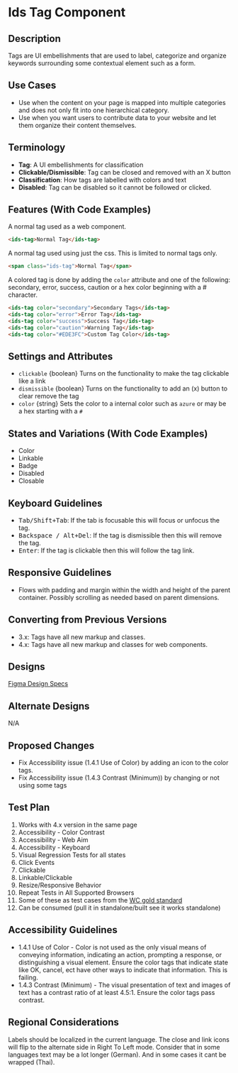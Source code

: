 # Ids Tag Component

## Description

Tags are UI embellishments that are used to label, categorize and organize keywords surrounding
some contextual element such as a form.

## Use Cases

- Use when the content on your page is mapped into multiple categories and does not only fit into one hierarchical category.
- Use when you want users to contribute data to your website and let them organize their content themselves.

## Terminology

- **Tag**: A UI embellishments for classification
- **Clickable/Dismissible**: Tag can be closed and removed with an X button
- **Classification**:  How tags are labelled with colors and text
- **Disabled**: Tag can be disabled so it cannot be followed or clicked.

## Features (With Code Examples)

A normal tag used as a web component.

```html
<ids-tag>Normal Tag</ids-tag>
```

A normal tag used using just the css. This is limited to normal tags only.

```html
<span class="ids-tag">Normal Tag</span>
```

A colored tag is done by adding the `color` attribute and one of the following: secondary, error, success, caution or a hex color beginning with a # character.

```html
<ids-tag color="secondary">Secondary Tags</ids-tag>
<ids-tag color="error">Error Tag</ids-tag>
<ids-tag color="success">Success Tag</ids-tag>
<ids-tag color="caution">Warning Tag</ids-tag>
<ids-tag color="#EDE3FC">Custom Tag Color</ids-tag>
```

## Settings and Attributes

- `clickable` {boolean} Turns on the functionality to make the tag clickable like a link
- `dismissible` {boolean} Turns on the functionality to add an (x) button to clear remove the tag
- `color` {string} Sets the color to a internal color such as `azure` or may be a hex starting with a `#`

## States and Variations (With Code Examples)

- Color
- Linkable
- Badge
- Disabled
- Closable

## Keyboard Guidelines

- <kbd>Tab/Shift+Tab</kbd>: If the tab is focusable this will focus or unfocus the tag.
- <kbd>Backspace / Alt+Del</kbd>: If the tag is dismissible then this will remove the tag.
- <kbd>Enter</kbd>: If the tag is clickable then this will follow the tag link.

## Responsive Guidelines

- Flows with padding and margin within the width and height of the parent container. Possibly scrolling as needed based on parent dimensions.

## Converting from Previous Versions

- 3.x: Tags have all new markup and classes.
- 4.x: Tags have all new markup and classes for web components.

## Designs

[Figma Design Specs](https://www.figma.com/files/project/2768042/Infor-Design-System)

## Alternate Designs

N/A

## Proposed Changes

- Fix Accessibility issue (1.4.1 Use of Color) by adding an icon to the color tags.
- Fix Accessibility issue (1.4.3 Contrast (Minimum)) by changing or not using some tags

## Test Plan

1. Works with 4.x version in the same page
1. Accessibility - Color Contrast
1. Accessibility - Web Aim
1. Accessibility - Keyboard
1. Visual Regression Tests for all states
1. Click Events
1. Clickable
1. Linkable/Clickable
1. Resize/Responsive Behavior
1. Repeat Tests in All Supported Browsers
1. Some of these as test cases from the [WC gold standard](https://github.com/webcomponents/gold-standard/wiki#api)
1. Can be consumed (pull it in standalone/built see it works standalone)

## Accessibility Guidelines

- 1.4.1 Use of Color - Color is not used as the only visual means of conveying information, indicating an action, prompting a response, or distinguishing a visual element. Ensure the color tags that indicate state like OK, cancel, ect have other ways to indicate that information. This is failing.
- 1.4.3 Contrast (Minimum) - The visual presentation of text and images of text has a contrast ratio of at least 4.5:1.   Ensure the color tags pass contrast.

## Regional Considerations

Labels should be localized in the current language. The close and link icons will flip to the alternate side in Right To Left mode. Consider that in some languages text may be a lot longer (German). And in some cases it cant be wrapped (Thai).
